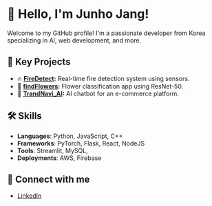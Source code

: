 # 👋 Hello, I'm Junho Jang!

Welcome to my GitHub profile! I'm a passionate developer from Korea specializing in AI, web development, and more.

## 🚀 Key Projects
- 🔥 **[FireDetect](https://github.com/holelung/FireDetect):** Real-time fire detection system using sensors.
- 🌸 **[findFlowers](https://github.com/holelung/findFlowers):** Flower classification app using ResNet-50.
- 🛒 **[TrandNavi_AI](https://github.com/holelung/TrandNavi_AI):** AI chatbot for an e-commerce platform.

## 🛠️ Skills
- **Languages**: Python, JavaScript, C++
- **Frameworks**: PyTorch, Flask, React, NodeJS
- **Tools**: Streamlit, MySQL,
- **Deployments**: AWS, Firebase

## 🔗 Connect with me
- [LinkedIn](#)
